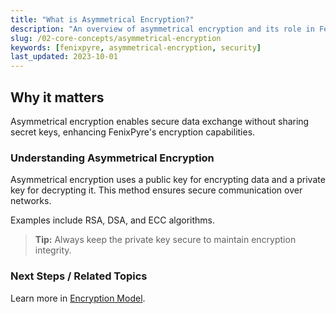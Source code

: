 ```yaml
---
title: "What is Asymmetrical Encryption?"
description: "An overview of asymmetrical encryption and its role in FenixPyre's security model."
slug: /02-core-concepts/asymmetrical-encryption
keywords: [fenixpyre, asymmetrical-encryption, security]
last_updated: 2023-10-01
---
```


## Why it matters
Asymmetrical encryption enables secure data exchange without sharing secret keys, enhancing FenixPyre's encryption capabilities.

### Understanding Asymmetrical Encryption
Asymmetrical encryption uses a public key for encrypting data and a private key for decrypting it. This method ensures secure communication over networks.

Examples include RSA, DSA, and ECC algorithms.

> **Tip:** Always keep the private key secure to maintain encryption integrity.

### Next Steps / Related Topics
Learn more in [Encryption Model](/02-core-concepts/encryption-model).
